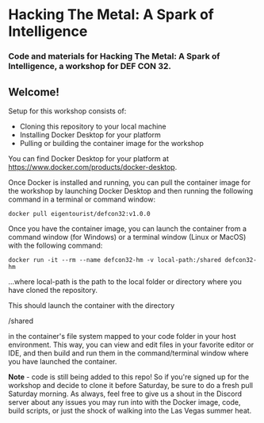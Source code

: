 # Hacking The Metal: A Spark of Intelligence
### Code and materials for Hacking The Metal: A Spark of Intelligence, a workshop for DEF CON 32.

## Welcome!

Setup for this workshop consists of:
- Cloning this repository to your local machine
- Installing Docker Desktop for your platform
- Pulling or building the container image for the workshop

You can find Docker Desktop for your platform at https://www.docker.com/products/docker-desktop.

Once Docker is installed and running, you can pull the container image for the workshop by launching Docker Desktop and then running the following command in a terminal or command window:

`docker pull eigentourist/defcon32:v1.0.0`

Once you have the container image, you can launch the container from a command window (for Windows) or a terminal window (Linux or MacOS) with the following command:

`docker run -it --rm --name defcon32-hm -v local-path:/shared defcon32-hm`

...where local-path is the path to the local folder or directory where you have cloned the repository.

This should launch the container with the directory

/shared

in the container's file system mapped to your code folder in your host environment. This way, you can view and edit files in your favorite editor or IDE, and then build and run them in the command/terminal window where you have launched the container.

**Note** - code is still being added to this repo! So if you're signed up for the workshop and decide to clone it before Saturday, be sure to do a fresh pull Saturday morning. As always, feel free to give us a shout in the Discord server about any issues you may run into with the Docker image, code, build scripts, or just the shock of walking into the Las Vegas summer heat. 